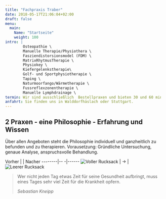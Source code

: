```yaml
---
title: "Fachpraxis Traber"    
date: 2018-05-17T21:06:04+02:00
draft: false
menu: 
  main:
    Name: "Startseite"
    weight: 100
intro: |
        Osteopathie \
        Manuelle Therapie/Physiothera \
        Fasziendistorsionsmodel (FDM) \
        MatrixRhytmusTherapie \
        Physiokey \
        Kiefergelenkstherapie\
        Golf- und Sportphysiotherapie \
        Taping \
        Naturmoorfango/Wärmetherapie \
        Fussreflexzonentherapie \
        Manuelle Lymphdrainage \
termin: Wir sind ausschließlich  Bestellpraxen und bieten 30 und 60 minütige Behandlungen an.
anfahrt: Sie finden uns in Walddorfhäslach oder Stuttgart.
---
```

## 2 Praxen - eine Philosophie - Erfahrung und Wissen
 
Über allen Angeboten steht die Philosophie individuell und ganzheitlich zu befunden und zu therapieren. Vorausetzung: Gründliche Untersuchung, genaue Analyse, anspruchsvolle Behandlung.
 
Vorher  |                       | Nacher
--------|--                    -|------
![Voller Rucksack](/physio-traber.de/img/vollerrucksack2.png) | → | ![Leerer Rucksack](/physio-traber.de/img/leererrucksack2.png)

<blockquote class="blockquote mt-5">
  <p>Wer nicht jeden Tag etwas Zeit für seine Gesundheit aufbringt, muss eines Tages sehr viel Zeit für die Krankheit opfern.</p>
  <footer class="blockquote-footer"><cite title="Sebastian Kneipp">Sebastian Kneipp</cite></footer>
</blockquote>
